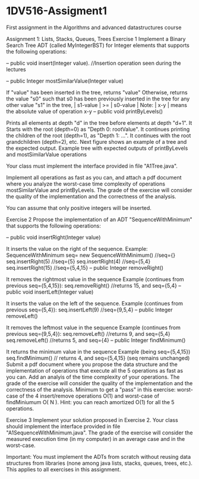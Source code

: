 # 1DV516-Assigment1
First assignment in the Algorithms and advanced datastructures course


Assignment 1: Lists, Stacks, Queues, Trees
Exercise 1
Implement a Binary Search Tree ADT (called MyIntegerBST) for Integer elements that supports the following operations:

– public void insert(Integer value). //Insertion operation seen during the lectures

– public Integer mostSimilarValue(Integer value) 

  If "value" has been inserted in the tree, returns "value"
  Otherwise, returns the value "s0" such that
s0 has been previously inserted in the tree 
for any other value "s1" in the tree, | s1-value | >= | s0-value |
Note: | x-y | means the absolute value of operation x-y 
– public void printByLevels()

Prints all elements at depth "d" in the tree before elements at depth "d+1". It Starts with the root (depth=0) as "Depth 0: rootValue". It continues printing the children of the root (depth=1), as "Depth 1: ...". It continues with the root grandchildren (depth=2), etc.
Next figure shows an example of a tree and the expected output.
Example tree with expected outputs of printByLevels and mostSimilarValue operations

Your class must implement the interface provided in file "A1Tree.java".

Implement all operations as fast as you can, and attach a pdf document where you analyze the worst-case time complexity of operations mostSimilarValue and printByLevels. The grade of the exercise will consider the quality of the implementation and the correctness of the analysis. 

You can assume that only positive integers will be inserted.

Exercise 2
Propose the implementation of an ADT "SequenceWithMinimum" that supports the following operations: 

– public void insertRight(Integer value) 

It inserts the value on the right of the sequence. 
Example: 
SequenceWithMinimum seq= new SequenceWithMinimum() //seq={}
seq.insertRight(5) //seq={5}
seq.insertRight(4) //seq={5,4}
seq.insertRight(15) //seq={5,4,15}
– public Integer removeRight()

It removes the rightmost value in the sequence
Example (continues from previous seq={5,4,15}):
seq.removeRight() //returns 15, and seq={5,4}
– public void insertLeft(Integer value)

It inserts the value on the left of the sequence. 
Example (continues from previous seq={5,4}):
seq.insertLeft(9) //seq={9,5,4}
– public Integer removeLeft()

It removes the leftmost value in the sequence
Example (continues from previous seq={9,5,4}):
seq.removeLeft() //returns 9, and seq={5,4}
seq.removeLeft() //returns 5, and seq={4}
– public Integer findMinimum()

It returns the minimum value in the sequence
Example (being seq={5,4,15}) 
seq.findMinimum()  // returns 4, and seq={5,4,15} (seq remains unchanged)
Submit a pdf document where you propose the data structure and the implementation of operations that execute all the 5 operations as fast as you can. Add an analyis of the time complexity of your  operations. The grade of the exercise will consider the quality of the implementation and the correctness of the analysis. Minimum to get a "pass" in this exercise: worst-case of the 4 insert/remove operations O(1) and worst-case of findMiniumum O( N ). Hint: you can reach amortized O(1) for all the 5 operations.

 

Exercise 3
Implement your solution proposed in Exercise 2. Your class should implement the interface provided in file "A1SequenceWithMinimum.java". The grade of the exercise will consider the measured execution time (in my computer) in an average case and in the worst-case.

Important: You must implement the ADTs from scratch without reusing data structures from libraries (none among java lists, stacks, queues, trees, etc.). This applies to all exercises in this assignment.
